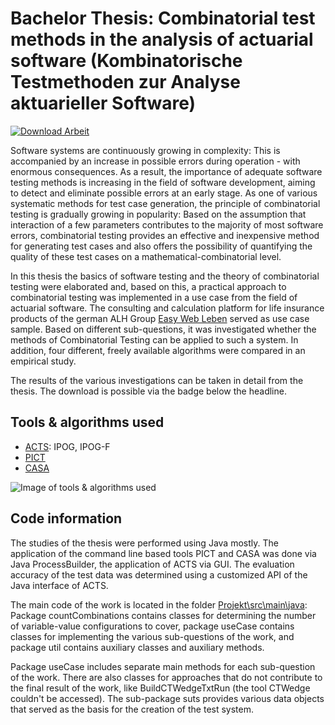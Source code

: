 # Bachelor Thesis: Combinatorial test methods in the analysis of actuarial software (Kombinatorische Testmethoden zur Analyse aktuarieller Software)

[![Download Arbeit](https://img.shields.io/badge/Download--PDF-Arbeit-green)](https://github.com/gsindlinger/Combinatorial-Testing-Use-Case/raw/main/Arbeit/file.pdf)

Software systems are continuously growing in complexity: This is accompanied by an increase in possible errors during operation - with enormous consequences. As a result, the importance of adequate software testing methods is increasing in the field of software development, aiming to detect and eliminate possible errors at an early stage.  As one of various systematic methods for test case generation, the principle of combinatorial testing is gradually growing in popularity: Based on the assumption that interaction of a few parameters contributes to the majority of most software errors, combinatorial testing provides an effective and inexpensive method for generating test cases and also offers the possibility of quantifying the quality of these test cases on a mathematical-combinatorial level.

In this thesis the basics of software testing and the theory of combinatorial testing were elaborated and, based on this, a practical approach to combinatorial testing was implemented in a use case from the field of actuarial software. The consulting and calculation platform for life insurance products of the german ALH Group [Easy Web Leben](https://www.al-h.de/Appserver/EasyWeb/App/Cockpit) served as use case sample. Based on different sub-questions, it was investigated whether the methods of Combinatorial Testing can be applied to such a system. In addition, four different, freely available algorithms were compared in an empirical study.

The results of the various investigations can be taken in detail from the thesis. The download is possible via the badge below the headline.

## Tools & algorithms used
- [ACTS](https://www.nist.gov/programs-projects/combinatorial-testing "ACTS"): IPOG, IPOG-F
- [PICT](https://github.com/microsoft/pict "PICT")
- [CASA](http://cse.unl.edu/~citportal/ "CASA")

![Image of tools & algorithms used](https://github.com/gsindlinger/Combinatorial-Testing-Use-Case/blob/main/Arbeit/images/Algorithmen_%C3%9Cbersicht.jpg)


## Code information

The studies of the thesis were performed using Java mostly. The application of the command line based tools PICT and CASA was done via Java ProcessBuilder, the application of ACTS via GUI. The evaluation accuracy of the test data was determined using a customized API of the Java interface of ACTS. 

The main code of the work is located in the folder [Projekt\src\main\java](https://github.com/gsindlinger/Combinatorial-Testing-Use-Case/tree/main/Projekt/src/main/java "Projekt\src\main\java"): Package countCombinations contains classes for determining the number of variable-value configurations to cover, package useCase contains classes for implementing the various sub-questions of the work, and package util contains auxiliary classes and auxiliary methods.

Package useCase includes separate main methods for each sub-question of the work. There are also classes for approaches that do not contribute to the final result of the work, like BuildCTWedgeTxtRun (the tool CTWedge couldn't be accessed). The sub-package suts provides various data objects that served as the basis for the creation of the test system.

